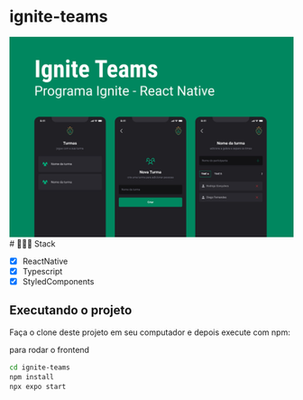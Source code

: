 # ignite-teams
<div align='center'>
    <img src='./Capa.jpg' width='800px'>
</div>
# 👨🏽‍💻 Stack

- [x] ReactNative
- [x] Typescript
- [x] StyledComponents

## Executando o projeto

Faça o clone deste projeto em seu computador e depois execute com npm:

para rodar o frontend
```bash 
cd ignite-teams
npm install
npx expo start
```
